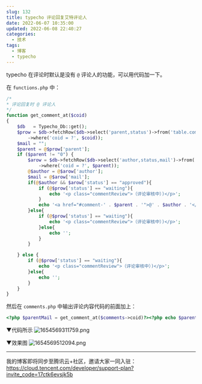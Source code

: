 ```yaml
---
slug: 132
title: typecho 评论回复艾特评论人
date: 2022-06-07 10:35:00
updated: 2022-06-08 22:40:27
categories: 
  - 技术
tags: 
  - 博客
  - typecho
---
```



typecho 在评论时默认是没有 `@`  评论人的功能，可以用代码加一下。

在 `functions.php` 中：

```php
/*
* 评论回复时 @ 评论人
*/
function get_comment_at($coid)
{
    $db   = Typecho_Db::get();
    $prow = $db->fetchRow($db->select('parent,status')->from('table.comments')
        ->where('coid = ?', $coid));
    $mail = "";
    $parent = @$prow['parent'];
    if ($parent != "0") {
        $arow = $db->fetchRow($db->select('author,status,mail')->from('table.comments')
            ->where('coid = ?', $parent));
        @$author = @$arow['author'];
        $mail = @$arow['mail'];
        if(@$author && $arow['status'] == "approved"){
            if (@$prow['status'] == "waiting"){
                echo '<p class="commentReview">（评论审核中）)</p>';
            }
            echo '<a href="#comment-' . $parent . '">@' . $author . '</a>';
        }else{
            if (@$prow['status'] == "waiting"){
                echo '<p class="commentReview">（评论审核中）)</p>';
            }else{
                echo '';
            }
        }

    } else {
        if (@$prow['status'] == "waiting"){
            echo '<p class="commentReview">（评论审核中）)</p>';
        }else{
            echo '';
        }
    }
}
```

然后在 `comments.php` 中输出评论内容代码的前面加上：

```php
<?php $parentMail = get_comment_at($comments->coid)?><?php echo $parentMail;?>
```
▼代码所示
![1654569311759.png](https://cdn.staticaly.com/gh/zoer98/pic-cdn@main/2022/06/07/629eb95de8a9f.png)

▼效果图
![1654569512094.png](https://cdn.staticaly.com/gh/zoer98/pic-cdn@main/2022/06/07/629eba26472e8.png)

---

我的博客即将同步至腾讯云+社区，邀请大家一同入驻：https://cloud.tencent.com/developer/support-plan?invite_code=17ctk6evsjk5b